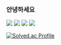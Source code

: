 ### 안녕하세요

<!--
**getsoss/getsoss** is a ✨ _special_ ✨ repository because its `README.md` (this file) appears on your GitHub profile.

Here are some ideas to get you started:

- 🔭 I’m currently working on ...
- 🌱 I’m currently learning ...
- 👯 I’m looking to collaborate on ...
- 🤔 I’m looking for help with ...
- 💬 Ask me about ...
- 📫 How to reach me: ...
- 😄 Pronouns: ...
- ⚡ Fun fact: ...
-->
<div>
<img src="https://img.shields.io/badge/Html5-E34F26?style=flat&logo=Html5&logoColor=white"/>&nbsp;<img src="https://img.shields.io/badge/CSS3-1572B6style=flat&logo=CSS3&logoColor=white"/>&nbsp;<img src="https://img.shields.io/badge/JavaScript-F7DF1E?style=flat&logo=JavaScript&logoColor=white"/>&nbsp;<img src="https://img.shields.io/badge/React-61DAFB?style=flat&logo=React&logoColor=white"/>
</div>

[![Solved.ac Profile](http://mazassumnida.wtf/api/v2/generate_badge?boj=bigpidture)](https://solved.ac/bigpidture/)




